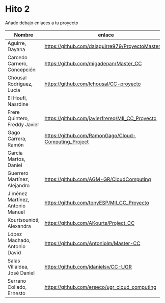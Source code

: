 # Hito 2

Añade debajo enlaces a tu proyecto

| Nombre                           |  enlace  | version | Comprobado | 
|----------------------------------|----------|---------| ---------- |
| Aguirre, Dayana                  |https://github.com/daiaguirre979/ProyectoMasterCC  |7 |
| Carcedo Carnero, Concepción      | https://github.com/migadepan/Master_CC | 1 | :white_check_mark: tonyESP |
| Chousal Rodríguez, Lucía         | https://github.com/lchousal/CC-proyecto |1 | :white_check_mark: daiaguirre979 :white_check_mark: AKourts
| El Houfi, Nasrdine               |  | |
| Frere Quintero, Freddy Javier    | https://github.com/javierfrereq/MII_CC_Proyecto | 1 |
| Gago Carrera, Ramón              | https://github.com/RamonGago/Cloud-Computing_Project | 3 |
| García Martos, Daniel            |  | |
| Guerrero Martínez, Alejandro     | https://github.com/AGM-GR/CloudComputing | 1 | :white_check_mark: erseco |
| Jiménez Martínez, Antonio Manuel | https://github.com/tonyESP/MII_CC_Proyecto | 15 | :white_check_mark: Migadepan javierfrereq| 
| Kourtsounioti, Alexandra         | https://github.com/AKourts/Project_CC | 1 | :white_check_mark: lchousal |
| López Machado, Antonio David     | https://github.com/Antoniolm/Master-CC | 1 | :white_check_mark: jdanielsv |
| Salas Villaldea, José Daniel     | https://github.com/jdanielsv/CC-UGR | 1 |
| Serrano Collado, Ernesto         | https://github.com/erseco/ugr_cloud_computing | 1 | :white_check_mark: Antoniolm |



